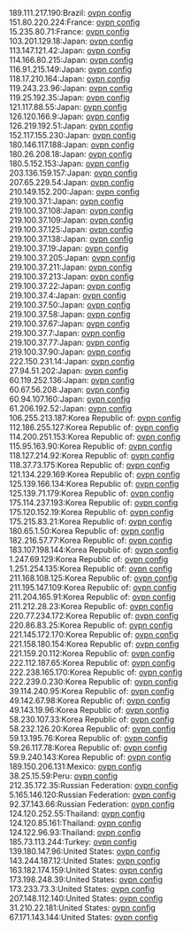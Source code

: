 189.111.217.190:Brazil: [ovpn config](vpn/189_111_217_190.ovpn)  
151.80.220.224:France: [ovpn config](vpn/151_80_220_224.ovpn)  
15.235.80.71:France: [ovpn config](vpn/15_235_80_71.ovpn)  
103.201.129.18:Japan: [ovpn config](vpn/103_201_129_18.ovpn)  
113.147.121.42:Japan: [ovpn config](vpn/113_147_121_42.ovpn)  
114.166.80.215:Japan: [ovpn config](vpn/114_166_80_215.ovpn)  
116.91.215.149:Japan: [ovpn config](vpn/116_91_215_149.ovpn)  
118.17.210.164:Japan: [ovpn config](vpn/118_17_210_164.ovpn)  
119.243.23.96:Japan: [ovpn config](vpn/119_243_23_96.ovpn)  
119.25.192.35:Japan: [ovpn config](vpn/119_25_192_35.ovpn)  
121.117.88.55:Japan: [ovpn config](vpn/121_117_88_55.ovpn)  
126.120.166.9:Japan: [ovpn config](vpn/126_120_166_9.ovpn)  
126.219.192.51:Japan: [ovpn config](vpn/126_219_192_51.ovpn)  
152.117.155.230:Japan: [ovpn config](vpn/152_117_155_230.ovpn)  
180.146.117.188:Japan: [ovpn config](vpn/180_146_117_188.ovpn)  
180.26.208.18:Japan: [ovpn config](vpn/180_26_208_18.ovpn)  
180.5.152.153:Japan: [ovpn config](vpn/180_5_152_153.ovpn)  
203.136.159.157:Japan: [ovpn config](vpn/203_136_159_157.ovpn)  
207.65.229.54:Japan: [ovpn config](vpn/207_65_229_54.ovpn)  
210.149.152.200:Japan: [ovpn config](vpn/210_149_152_200.ovpn)  
219.100.37.1:Japan: [ovpn config](vpn/219_100_37_1.ovpn)  
219.100.37.108:Japan: [ovpn config](vpn/219_100_37_108.ovpn)  
219.100.37.109:Japan: [ovpn config](vpn/219_100_37_109.ovpn)  
219.100.37.125:Japan: [ovpn config](vpn/219_100_37_125.ovpn)  
219.100.37.138:Japan: [ovpn config](vpn/219_100_37_138.ovpn)  
219.100.37.19:Japan: [ovpn config](vpn/219_100_37_19.ovpn)  
219.100.37.205:Japan: [ovpn config](vpn/219_100_37_205.ovpn)  
219.100.37.211:Japan: [ovpn config](vpn/219_100_37_211.ovpn)  
219.100.37.213:Japan: [ovpn config](vpn/219_100_37_213.ovpn)  
219.100.37.22:Japan: [ovpn config](vpn/219_100_37_22.ovpn)  
219.100.37.4:Japan: [ovpn config](vpn/219_100_37_4.ovpn)  
219.100.37.50:Japan: [ovpn config](vpn/219_100_37_50.ovpn)  
219.100.37.58:Japan: [ovpn config](vpn/219_100_37_58.ovpn)  
219.100.37.67:Japan: [ovpn config](vpn/219_100_37_67.ovpn)  
219.100.37.7:Japan: [ovpn config](vpn/219_100_37_7.ovpn)  
219.100.37.77:Japan: [ovpn config](vpn/219_100_37_77.ovpn)  
219.100.37.90:Japan: [ovpn config](vpn/219_100_37_90.ovpn)  
222.150.231.14:Japan: [ovpn config](vpn/222_150_231_14.ovpn)  
27.94.51.202:Japan: [ovpn config](vpn/27_94_51_202.ovpn)  
60.119.252.136:Japan: [ovpn config](vpn/60_119_252_136.ovpn)  
60.67.56.208:Japan: [ovpn config](vpn/60_67_56_208.ovpn)  
60.94.107.160:Japan: [ovpn config](vpn/60_94_107_160.ovpn)  
61.206.192.52:Japan: [ovpn config](vpn/61_206_192_52.ovpn)  
106.255.213.187:Korea Republic of: [ovpn config](vpn/106_255_213_187.ovpn)  
112.186.255.127:Korea Republic of: [ovpn config](vpn/112_186_255_127.ovpn)  
114.200.251.153:Korea Republic of: [ovpn config](vpn/114_200_251_153.ovpn)  
115.95.163.90:Korea Republic of: [ovpn config](vpn/115_95_163_90.ovpn)  
118.127.214.92:Korea Republic of: [ovpn config](vpn/118_127_214_92.ovpn)  
118.37.73.175:Korea Republic of: [ovpn config](vpn/118_37_73_175.ovpn)  
121.134.229.169:Korea Republic of: [ovpn config](vpn/121_134_229_169.ovpn)  
125.139.166.134:Korea Republic of: [ovpn config](vpn/125_139_166_134.ovpn)  
125.139.71.179:Korea Republic of: [ovpn config](vpn/125_139_71_179.ovpn)  
175.114.237.193:Korea Republic of: [ovpn config](vpn/175_114_237_193.ovpn)  
175.120.152.19:Korea Republic of: [ovpn config](vpn/175_120_152_19.ovpn)  
175.215.83.21:Korea Republic of: [ovpn config](vpn/175_215_83_21.ovpn)  
180.65.1.50:Korea Republic of: [ovpn config](vpn/180_65_1_50.ovpn)  
182.216.57.77:Korea Republic of: [ovpn config](vpn/182_216_57_77.ovpn)  
183.107.198.144:Korea Republic of: [ovpn config](vpn/183_107_198_144.ovpn)  
1.247.69.129:Korea Republic of: [ovpn config](vpn/1_247_69_129.ovpn)  
1.251.254.135:Korea Republic of: [ovpn config](vpn/1_251_254_135.ovpn)  
211.168.108.125:Korea Republic of: [ovpn config](vpn/211_168_108_125.ovpn)  
211.195.147.109:Korea Republic of: [ovpn config](vpn/211_195_147_109.ovpn)  
211.204.165.91:Korea Republic of: [ovpn config](vpn/211_204_165_91.ovpn)  
211.212.28.23:Korea Republic of: [ovpn config](vpn/211_212_28_23.ovpn)  
220.77.234.172:Korea Republic of: [ovpn config](vpn/220_77_234_172.ovpn)  
220.86.83.25:Korea Republic of: [ovpn config](vpn/220_86_83_25.ovpn)  
221.145.172.170:Korea Republic of: [ovpn config](vpn/221_145_172_170.ovpn)  
221.158.180.154:Korea Republic of: [ovpn config](vpn/221_158_180_154.ovpn)  
221.159.20.112:Korea Republic of: [ovpn config](vpn/221_159_20_112.ovpn)  
222.112.187.65:Korea Republic of: [ovpn config](vpn/222_112_187_65.ovpn)  
222.238.165.170:Korea Republic of: [ovpn config](vpn/222_238_165_170.ovpn)  
222.239.0.230:Korea Republic of: [ovpn config](vpn/222_239_0_230.ovpn)  
39.114.240.95:Korea Republic of: [ovpn config](vpn/39_114_240_95.ovpn)  
49.142.67.98:Korea Republic of: [ovpn config](vpn/49_142_67_98.ovpn)  
49.143.19.96:Korea Republic of: [ovpn config](vpn/49_143_19_96.ovpn)  
58.230.107.33:Korea Republic of: [ovpn config](vpn/58_230_107_33.ovpn)  
58.232.126.20:Korea Republic of: [ovpn config](vpn/58_232_126_20.ovpn)  
59.13.195.76:Korea Republic of: [ovpn config](vpn/59_13_195_76.ovpn)  
59.26.117.78:Korea Republic of: [ovpn config](vpn/59_26_117_78.ovpn)  
59.9.240.143:Korea Republic of: [ovpn config](vpn/59_9_240_143.ovpn)  
189.150.206.131:Mexico: [ovpn config](vpn/189_150_206_131.ovpn)  
38.25.15.59:Peru: [ovpn config](vpn/38_25_15_59.ovpn)  
212.35.172.35:Russian Federation: [ovpn config](vpn/212_35_172_35.ovpn)  
5.165.146.120:Russian Federation: [ovpn config](vpn/5_165_146_120.ovpn)  
92.37.143.66:Russian Federation: [ovpn config](vpn/92_37_143_66.ovpn)  
124.120.252.55:Thailand: [ovpn config](vpn/124_120_252_55.ovpn)  
124.120.85.161:Thailand: [ovpn config](vpn/124_120_85_161.ovpn)  
124.122.96.93:Thailand: [ovpn config](vpn/124_122_96_93.ovpn)  
185.73.113.244:Turkey: [ovpn config](vpn/185_73_113_244.ovpn)  
139.180.147.96:United States: [ovpn config](vpn/139_180_147_96.ovpn)  
143.244.187.12:United States: [ovpn config](vpn/143_244_187_12.ovpn)  
163.182.174.159:United States: [ovpn config](vpn/163_182_174_159.ovpn)  
173.198.248.39:United States: [ovpn config](vpn/173_198_248_39.ovpn)  
173.233.73.3:United States: [ovpn config](vpn/173_233_73_3.ovpn)  
207.148.112.140:United States: [ovpn config](vpn/207_148_112_140.ovpn)  
31.210.22.181:United States: [ovpn config](vpn/31_210_22_181.ovpn)  
67.171.143.144:United States: [ovpn config](vpn/67_171_143_144.ovpn)  

